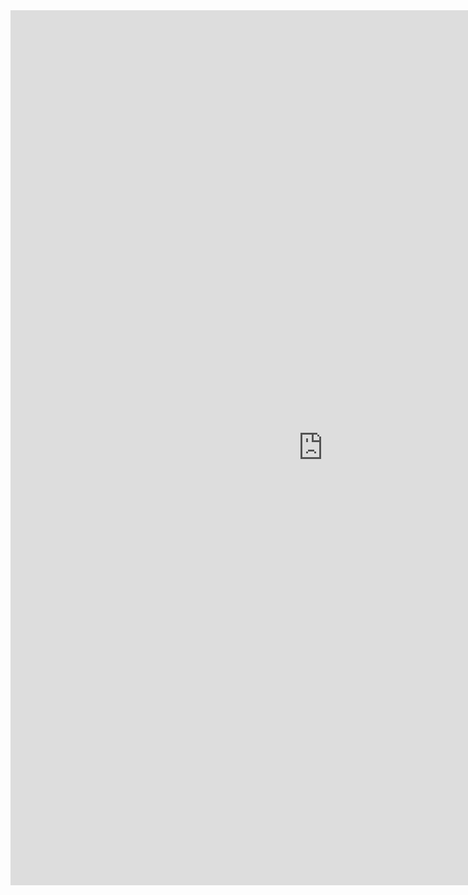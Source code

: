 <iframe allowtransparency="true" frameborder="0" scrolling="yes" src="https://store.sendowl.com/s/3687e8f4-0bf3-4328-a1e7-e055428963a8" style="border: none; height: 1400px; width: 1000px;"> </iframe>
